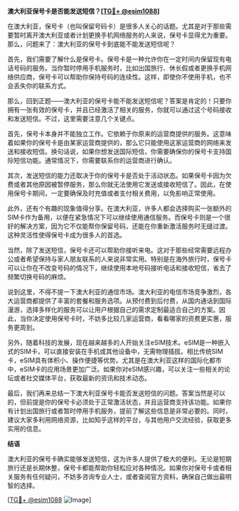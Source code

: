 **澳大利亚保号卡是否能发送短信？[[TG💪+ @esim1088](https://t.me/s/esim1088)]**

在澳大利亚，保号卡（也叫保留号码卡）是很多人关心的话题。尤其是对于那些需要暂时离开澳大利亚或者计划更换手机网络服务的人来说，保号卡显得尤为重要。那么，问题来了：澳大利亚的保号卡到底能不能发送短信呢？

首先，我们需要了解什么是保号卡。保号卡是一种允许你在一定时间内保留现有电话号码的服务。当你暂时停用手机服务时，比如出国旅行、休长假或者更换手机网络供应商，保号卡可以帮助你保持号码的连续性。这样，即使你不使用手机，也不会丢失你的联系方式。

那么，回到正题——澳大利亚的保号卡能不能发送短信呢？答案是肯定的！只要你拥有一张有效的保号卡，并且已经激活了相关的服务，你就可以通过这个号码接收和发送短信。不过，这里需要注意几个关键点。

首先，保号卡本身并不能独立工作。它依赖于你原来的运营商提供的服务。这意味着如果你的保号卡是由某家运营商提供的，那么它只能使用这家运营商的网络来发送和接收短信。换句话说，如果你想发送国际短信，你需要确保你的保号卡支持国际短信功能。通常情况下，你需要联系你的运营商进行确认。

其次，发送短信的能力还取决于你的保号卡是否处于活动状态。如果保号卡因为欠费或者其他原因被暂停服务，那么你就无法使用它发送或接收短信了。因此，在使用保号卡期间，一定要确保及时充值或者支付相关费用，以免影响正常使用。

此外，还有个有趣的现象值得分享。在澳大利亚，许多人都会选择购买一张额外的SIM卡作为备用，以便在紧急情况下可以继续使用通信服务。而保号卡则是一个很好的解决方案，因为它不仅能帮你保留号码，还能在你重新激活服务时无缝过渡。这种灵活性使得保号卡成为很多人的首选。

当然，除了发送短信，保号卡还可以帮助你接听来电。这对于那些经常需要远程办公或者希望保持与家人朋友联系的人来说非常实用。特别是在海外旅行时，保号卡可以让你在不改变号码的情况下，继续使用本地号码接听电话和接收短信，省去了频繁切换号码的麻烦。

说到这里，不得不提一下澳大利亚的通信市场。澳大利亚的电信市场竞争激烈，各大运营商都提供了丰富的套餐和服务选项。从预付费到后付费，从国内通话到国际漫游，选择多样化的服务可以让用户根据自己的需求定制最适合自己的方案。因此，当你决定使用保号卡时，不妨多比较几家运营商，看看哪家的资费更实惠，服务更周到。

另外，随着科技的发展，现在越来越多的人开始关注eSIM技术。eSIM是一种嵌入式的SIM卡，可以直接安装在手机或其他设备中，无需物理插拔。相比传统SIM卡，eSIM具有体积小、操作便捷等优势。尤其是在澳大利亚这样的国际化都市中，eSIM卡的应用场景更加广泛。如果你对eSIM感兴趣，可以关注一些相关的论坛或者社交媒体平台，获取最新的资讯和技术动态。

最后，我们再来总结一下澳大利亚保号卡能否发送短信的问题。答案当然是可以的，但前提是你的保号卡必须处于正常激活状态，并且运营商支持该功能。如果你有计划出国旅行或者暂时停用手机服务，提前了解这些信息是非常必要的。同时，建议大家多利用网络资源，比如知乎这样的平台，与其他用户交流经验，获取更多实用的信息。

**结语**

澳大利亚的保号卡确实能够发送短信，这为许多人提供了极大的便利。无论是短期旅行还是长期休整，保号卡都能帮助你轻松应对各种情况。如果你对保号卡或者相关服务有任何疑问，不妨多咨询专业人士，或者查阅官方资料，确保自己做出最明智的选择。

[[TG💪+ @esim1088](https://t.me/s/esim1088) ![Image](https://i.postimg.cc/4NQfJmqS/Snipaste-2025-05-13-00-14-12.png)]